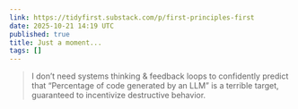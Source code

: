 ```yaml
---
link: https://tidyfirst.substack.com/p/first-principles-first
date: 2025-10-21 14:19 UTC
published: true
title: Just a moment...
tags: []
---
```


> I don’t need systems thinking & feedback loops to confidently predict that “Percentage of code generated by an LLM” is a terrible target, guaranteed to incentivize destructive behavior.
